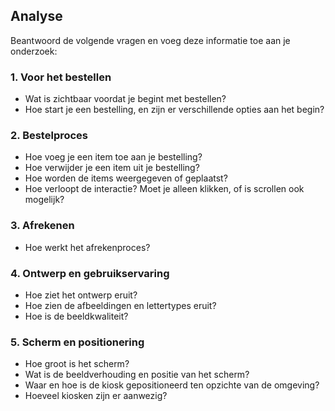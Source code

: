 ## Analyse

Beantwoord de volgende vragen en voeg deze informatie toe aan je onderzoek:

### 1. Voor het bestellen
- Wat is zichtbaar voordat je begint met bestellen?
- Hoe start je een bestelling, en zijn er verschillende opties aan het begin?

### 2. Bestelproces
- Hoe voeg je een item toe aan je bestelling?
- Hoe verwijder je een item uit je bestelling?
- Hoe worden de items weergegeven of geplaatst?
- Hoe verloopt de interactie? Moet je alleen klikken, of is scrollen ook mogelijk?

### 3. Afrekenen
- Hoe werkt het afrekenproces?

### 4. Ontwerp en gebruikservaring
- Hoe ziet het ontwerp eruit?
- Hoe zien de afbeeldingen en lettertypes eruit?
- Hoe is de beeldkwaliteit?

### 5. Scherm en positionering
- Hoe groot is het scherm?
- Wat is de beeldverhouding en positie van het scherm?
- Waar en hoe is de kiosk gepositioneerd ten opzichte van de omgeving?
- Hoeveel kiosken zijn er aanwezig?
